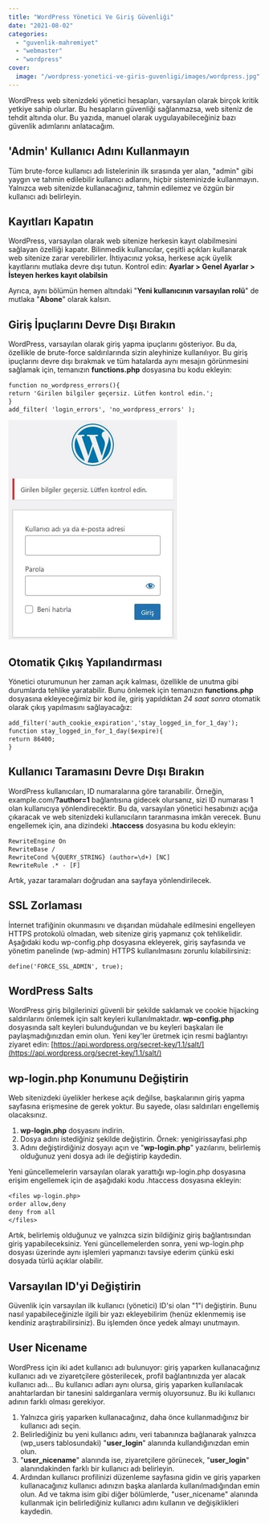 ```yaml
---
title: "WordPress Yönetici Ve Giriş Güvenliği"
date: "2021-08-02"
categories: 
  - "guvenlik-mahremiyet"
  - "webmaster"
  - "wordpress"
cover:
  image: "/wordpress-yonetici-ve-giris-guvenligi/images/wordpress.jpg"
---
```


WordPress web sitenizdeki yönetici hesapları, varsayılan olarak birçok kritik yetkiye sahip olurlar. Bu hesapların güvenliği sağlanmazsa, web siteniz de tehdit altında olur. Bu yazıda, manuel olarak uygulayabileceğiniz bazı güvenlik adımlarını anlatacağım.

## 'Admin' Kullanıcı Adını Kullanmayın

Tüm brute-force kullanıcı adı listelerinin ilk sırasında yer alan, "admin" gibi yaygın ve tahmin edilebilir kullanıcı adlarını, hiçbir sisteminizde kullanmayın. Yalnızca web sitenizde kullanacağınız, tahmin edilemez ve özgün bir kullanıcı adı belirleyin.

## Kayıtları Kapatın

WordPress, varsayılan olarak web sitenize herkesin kayıt olabilmesini sağlayan özelliği kapatır. Bilinmedik kullanıcılar, çeşitli açıkları kullanarak web sitenize zarar verebilirler. İhtiyacınız yoksa, herkese açık üyelik kayıtlarını mutlaka devre dışı tutun. Kontrol edin: **Ayarlar > Genel Ayarlar > İsteyen herkes kayıt olabilsin**

Ayrıca, aynı bölümün hemen altındaki "**Yeni kullanıcının varsayılan rolü**" de mutlaka "**Abone**" olarak kalsın.

## Giriş İpuçlarını Devre Dışı Bırakın

WordPress, varsayılan olarak giriş yapma ipuçlarını gösteriyor. Bu da, özellikle de brute-force saldırılarında sizin aleyhinize kullanılıyor. Bu giriş ipuçlarını devre dışı bırakmak ve tüm hatalarda aynı mesajın görünmesini sağlamak için, temanızın **functions.php** dosyasına bu kodu ekleyin:

```
function no_wordpress_errors(){
return 'Girilen bilgiler geçersiz. Lütfen kontrol edin.';
}
add_filter( 'login_errors', 'no_wordpress_errors' );
```

![WordPress Giriş Hata İpuçlarını Devre Dışı Bırak](images/wordpress-giris-hata-ipuclarini-devre-disi-birak.jpg)

## Otomatik Çıkış Yapılandırması

Yönetici oturumunun her zaman açık kalması, özellikle de unutma gibi durumlarda tehlike yaratabilir. Bunu önlemek için temanızın **functions.php** dosyasına ekleyeceğimiz bir kod ile, giriş yapıldıktan _24 saat sonra_ otomatik olarak çıkış yapılmasını sağlayacağız:

```
add_filter('auth_cookie_expiration','stay_logged_in_for_1_day');
function stay_logged_in_for_1_day($expire){
return 86400;
}
```

## Kullanıcı Taramasını Devre Dışı Bırakın

WordPress kullanıcıları, ID numaralarına göre taranabilir. Örneğin, example.com/**?author=1** bağlantısına gidecek olursanız, sizi ID numarası 1 olan kullanıcıya yönlendirecektir. Bu da, varsayılan yönetici hesabınızı açığa çıkaracak ve web sitenizdeki kullanıcıların taranmasına imkân verecek. Bunu engellemek için, ana dizindeki **.htaccess** dosyasına bu kodu ekleyin:

```
RewriteEngine On
RewriteBase /
RewriteCond %{QUERY_STRING} (author=\d+) [NC]
RewriteRule .* - [F]
```

Artık, yazar taramaları doğrudan ana sayfaya yönlendirilecek.

## SSL Zorlaması

İnternet trafiğinin okunmasını ve dışarıdan müdahale edilmesini engelleyen HTTPS protokolü olmadan, web sitenize giriş yapmanız çok tehlikelidir. Aşağıdaki kodu wp-config.php dosyasına ekleyerek, giriş sayfasında ve yönetim panelinde (wp-admin) HTTPS kullanılmasını zorunlu kılabilirsiniz:

```
define('FORCE_SSL_ADMIN', true);
```

## WordPress Salts

WordPress giriş bilgilerinizi güvenli bir şekilde saklamak ve cookie hijacking saldırılarını önlemek için salt keyleri kullanılmaktadır. **wp-config.php** dosyasında salt keyleri bulunduğundan ve bu keyleri başkaları ile paylaşmadığınızdan emin olun. Yeni key'ler üretmek için resmi bağlantıyı ziyaret edin: [https://api.wordpress.org/secret-key/1.1/salt/](https://api.wordpress.org/secret-key/1.1/salt/)

## wp-login.php Konumunu Değiştirin

Web sitenizdeki üyelikler herkese açık değilse, başkalarının giriş yapma sayfasına erişmesine de gerek yoktur. Bu sayede, olası saldırıları engellemiş olacaksınız.

1. **wp-login.php** dosyasını indirin.
2. Dosya adını istediğiniz şekilde değiştirin. Örnek: yenigirissayfasi.php
3. Adını değiştirdiğiniz dosyayı açın ve "**wp-login.php**" yazılarını, belirlemiş olduğunuz yeni dosya adı ile değiştirip kaydedin.

Yeni güncellemelerin varsayılan olarak yarattığı wp-login.php dosyasına erişim engellemek için de aşağıdaki kodu .htaccess dosyasına ekleyin:

```
<files wp-login.php>
order allow,deny
deny from all
</files>
```

Artık, belirlemiş olduğunuz ve yalnızca sizin bildiğiniz giriş bağlantısından giriş yapabileceksiniz. Yeni güncellemelerden sonra, yeni wp-login.php dosyası üzerinde aynı işlemleri yapmanızı tavsiye ederim çünkü eski dosyada türlü açıklar olabilir.

## Varsayılan ID'yi Değiştirin

Güvenlik için varsayılan ilk kullanıcı (yönetici) ID'si olan "1"i değiştirin. Bunu nasıl yapabileceğinizle ilgili bir yazı ekleyebilirim (henüz eklenmemiş ise kendiniz araştırabilirsiniz). Bu işlemden önce yedek almayı unutmayın.

## User Nicename

WordPress için iki adet kullanıcı adı bulunuyor: giriş yaparken kullanacağınız kullanıcı adı ve ziyaretçilere gösterilecek, profil bağlantınızda yer alacak kullanıcı adı... Bu kullanıcı adları aynı olursa, giriş yaparken kullanılacak anahtarlardan bir tanesini saldırganlara vermiş oluyorsunuz. Bu iki kullanıcı adının farklı olması gerekiyor.

1. Yalnızca giriş yaparken kullanacağınız, daha önce kullanmadığınız bir kullanıcı adı seçin.
2. Belirlediğiniz bu yeni kullanıcı adını, veri tabanınıza bağlanarak yalnızca (wp\_users tablosundaki) "**user\_login**" alanında kullandığınızdan emin olun.
3. "**user\_nicename**" alanında ise, ziyaretçilere görünecek, "**user\_login**" alanındakinden farklı bir kullanıcı adı belirleyin.
4. Ardından kullanıcı profilinizi düzenleme sayfasına gidin ve giriş yaparken kullanacağınız kullanıcı adınızın başka alanlarda kullanılmadığından emin olun. Ad ve takma isim gibi diğer bölümlerde, "user\_nicename" alanında kullanmak için belirlediğiniz kullanıcı adını kullanın ve değişiklikleri kaydedin.
